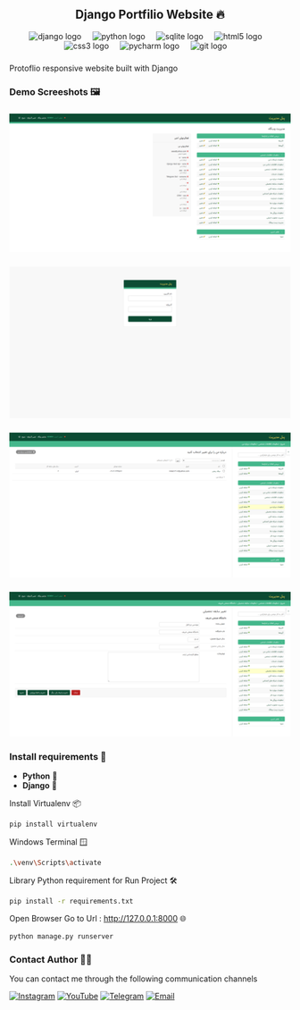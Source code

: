 <h2 align="center">Django Portfilio Website 🔥</h2>
<div align="center">
  <img src="https://skillicons.dev/icons?i=django" height="30" alt="django logo"  />
  <img width="12" />
  <img src="https://skillicons.dev/icons?i=py" height="30" alt="python logo"  />
  <img width="12" />
  <img src="https://cdn.jsdelivr.net/gh/devicons/devicon/icons/sqlite/sqlite-original.svg" height="30" alt="sqlite logo"  />
  <img width="12" />
  <img src="https://cdn.jsdelivr.net/gh/devicons/devicon/icons/html5/html5-plain-wordmark.svg" height="30" alt="html5 logo"  />
  <img width="12" />
  <img src="https://cdn.jsdelivr.net/gh/devicons/devicon/icons/css3/css3-plain-wordmark.svg" height="30" alt="css3 logo"  />
  <img width="12" />
  <img src="https://cdn.jsdelivr.net/gh/devicons/devicon/icons/pycharm/pycharm-original.svg" height="30" alt="pycharm logo"  />
  <img width="12" />
  <img src="https://cdn.jsdelivr.net/gh/devicons/devicon/icons/git/git-original.svg" height="30" alt="git logo"  />
  <img width="12" />
</div>

###


<p align="left">Protoflio responsive website built with Django</p>

###

<h3 align="left">Demo Screeshots 🖼️</h3>

###



<div align="center">
  <img src="https://github.com/cymilad/django_resume/blob/resume/Pictures/admin-panel.png"  />
</div>

###

<div align="center">
  <img src="https://raw.githubusercontent.com/cymilad/django_resume/refs/heads/resume/Pictures/admin-panel-2.png?token=GHSAT0AAAAAAC4YZPBHZG52ZZB2MMPQEJRIZ5R3FJQ"  />
</div>

###

<div align="center">
  <img src="https://raw.githubusercontent.com/cymilad/django_resume/refs/heads/resume/Pictures/admin-panel-3.png?token=GHSAT0AAAAAAC4YZPBGOJZTLIJZTVWXH2YOZ5R3FVA"  />
</div>

###

<div align="center">
  <img src="https://raw.githubusercontent.com/cymilad/django_resume/refs/heads/resume/Pictures/admin-panel-4.png?token=GHSAT0AAAAAAC4YZPBGRZJUSGJMJA3VYABEZ5R3H2A"  />
</div>

###

<h3 align="left">Install requirements 🔧</h3>

- **Python** 🦴
- **Django** 💚


Install Virtualenv 📦
```bash
pip install virtualenv
```

Windows Terminal 🪟
```bash
.\venv\Scripts\activate
```

Library Python requirement for Run Project 🛠️
```bash
pip install -r requirements.txt
```

Open Browser Go to Url : http://127.0.0.1:8000 🌐
```bash 🌐
python manage.py runserver
```

###

<h3 align="left">Contact Author 👨‍💻</h3>

<p>
  You can contact me through the following communication channels
</p>

[![Instagram](https://img.shields.io/badge/Instagram-%23E4405F.svg?logo=Instagram&logoColor=white)](https://instagram.com/cyberamooz) [![YouTube](https://img.shields.io/badge/YouTube-%23FF0000.svg?logo=YouTube&logoColor=white)](https://youtube.com/@cyberamooz) [![Telegram](https://img.shields.io/badge/Telegram-%23FFFFFF.svg?logo=Telegram&logoColor=blue)](https://t.me/cymilad) [![Email](https://img.shields.io/badge/Yahoo-%236001D2.svg?logo=Yahoo&logoColor=blue)](mailto:milad1418@yahoo.com)

###
